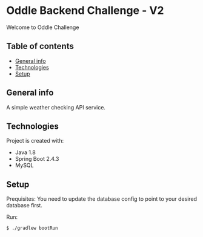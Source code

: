 # Oddle Backend Challenge - V2

Welcome to Oddle Challenge

## Table of contents
* [General info](#general-info)
* [Technologies](#technologies)
* [Setup](#setup)

## General info
A simple weather checking API service.
	
## Technologies
Project is created with:
* Java 1.8
* Spring Boot 2.4.3
* MySQL

	
## Setup
Prequisites:
You need to update the database config to point to your desired database first.

Run:
```
$ ./gradlew bootRun
```
